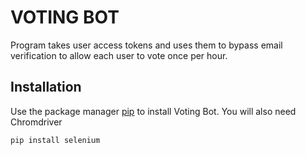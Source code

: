 # VOTING BOT

Program takes user access tokens and uses them to bypass email verification to allow each user to vote once per hour.

## Installation

Use the package manager [pip](https://pip.pypa.io/en/stable/) to install Voting Bot. You will also need Chromdriver

```bash
pip install selenium
```
